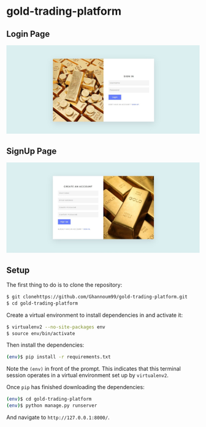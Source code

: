 # gold-trading-platform

## Login Page
<div>
     <img src="https://github.com/Ghannoum99/gold-trading-platform/blob/main/login-image.jpeg">
</div>

## SignUp Page
<div>
     <img src="https://github.com/Ghannoum99/gold-trading-platform/blob/main/signup-image.jpeg">
</div>


## Setup

The first thing to do is to clone the repository:

```sh
$ git clonehttps://github.com/Ghannoum99/gold-trading-platform.git
$ cd gold-trading-platform
```

Create a virtual environment to install dependencies in and activate it:

```sh
$ virtualenv2 --no-site-packages env
$ source env/bin/activate
```

Then install the dependencies:

```sh
(env)$ pip install -r requirements.txt
```
Note the `(env)` in front of the prompt. This indicates that this terminal
session operates in a virtual environment set up by `virtualenv2`.

Once `pip` has finished downloading the dependencies:
```sh
(env)$ cd gold-trading-platform
(env)$ python manage.py runserver
```
And navigate to `http://127.0.0.1:8000/`.

